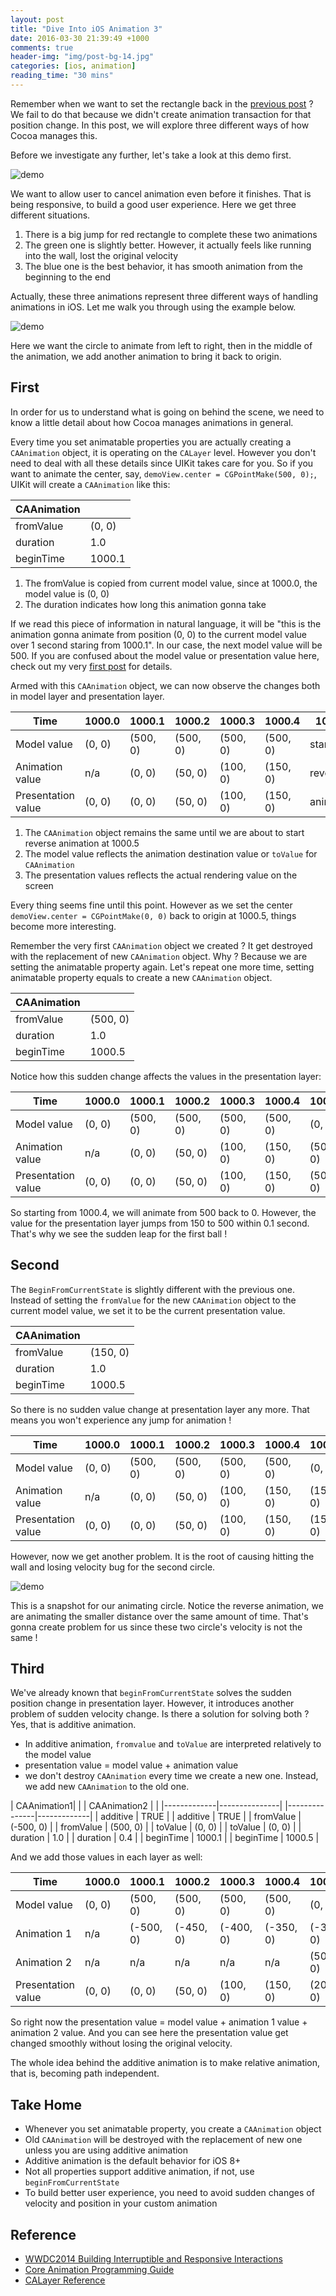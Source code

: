 ```yaml
---
layout: post
title: "Dive Into iOS Animation 3"
date: 2016-03-30 21:39:49 +1000
comments: true
header-img: "img/post-bg-14.jpg"
categories: [ios, animation]
reading_time: "30 mins"
---
```


Remember when we want to set the rectangle back in the [previous post](http://pigfly.github.io/ios/animation/2016/03/26/Dive-Into-iOS-Animation-Series-2/) ? We fail to do that because we didn't create animation transaction for that position change.  In this post, we will explore three different ways of how Cocoa manages this.

<!--more-->

Before we investigate any further, let's take a look at this demo first.

![demo](/img/blog/iOS/core_animation/core_animation_demo_3.gif)

We want to allow user to cancel animation even before it finishes. That is being responsive, to build a good user experience. Here we get three different situations.

1. There is a big jump for red rectangle to complete these two animations
2. The green one is slightly better. However, it actually feels like running into the wall, lost the original velocity
3. The blue one is the best behavior, it has smooth animation from the beginning to the end

Actually, these three animations represent three different ways of handling animations in iOS. Let me walk you through using the example below.

![demo](/img/blog/iOS/core_animation/demo_3_2.gif)

Here we want the circle to animate from left to right, then in the middle of the animation, we add another animation to bring it back to origin.

## First

In order for us to understand what is going on behind the scene, we need to know a little detail about how Cocoa manages animations in general.

Every time you set animatable properties you are actually creating a `CAAnimation` object, it is operating on the `CALayer` level. However you don't need to deal with all these details since UIKit takes care for you. So if you want to animate the center, say, `demoView.center = CGPointMake(500, 0);`, UIKit will create a `CAAnimation` like this:

| CAAnimation |        |
|-------------|--------|
| fromValue   | (0, 0) |
| duration    | 1.0    |
| beginTime   | 1000.1 |

1. The fromValue is copied from current model value, since at 1000.0, the model value is (0, 0)
2. The duration indicates how long this animation gonna take

If we read this piece of information in natural language, it will be "this is the animation gonna animate from position (0, 0) to the current model value over 1 second staring from 1000.1". In our case, the next model value will be 500. If you are confused about the model value or presentation value here, check out my very [first post](http://pigfly.github.io/ios/animation/2016/03/01/Dive-Into-iOS-Animation-Series-1/) for details.

Armed with this `CAAnimation` object, we can now observe the changes both in model layer and presentation layer.

| Time               | 1000.0 | 1000.1   | 1000.2   | 1000.3   | 1000.4   | 1000.5   |
|--------------------|--------|----------|----------|----------|----------|----------|
| Model value        | (0, 0) | (500, 0) | (500, 0) | (500, 0) | (500, 0) | start    |
| Animation value    | n/a    | (0, 0)   | (50, 0)  | (100, 0) | (150, 0) | reverse  |
| Presentation value | (0, 0) | (0, 0)   | (50, 0)  | (100, 0) | (150, 0) | animation|

1. The `CAAnimation` object remains the same until we are about to start reverse animation at 1000.5
2. The model value reflects the animation destination value or `toValue` for `CAAnimation`
3. The presentation values reflects the actual rendering value on the screen

Every thing seems fine until this point. However as we set the center `demoView.center = CGPointMake(0, 0)` back to origin at 1000.5, things become more interesting.

Remember the very first `CAAnimation` object we created ? It get destroyed with the replacement of new `CAAnimation` object. Why ? Because we are setting the animatable property again. Let's repeat one more time, setting animatable property equals to create a new `CAAnimation` object.

| CAAnimation |          |
|-------------|----------|
| fromValue   | (500, 0) |
| duration    | 1.0      |
| beginTime   | 1000.5   |

Notice how this sudden change affects the values in the presentation layer:

| Time               | 1000.0 | 1000.1   | 1000.2   | 1000.3   | 1000.4   | 1000.5   | 1000.6   | 1000.7   |
|--------------------|--------|----------|----------|----------|----------|----------|----------|----------|
| Model value        | (0, 0) | (500, 0) | (500, 0) | (500, 0) | (500, 0) | (0, 0)   | (0, 0)   | (0, 0)   |
| Animation value    | n/a    | (0, 0)   | (50, 0)  | (100, 0) | (150, 0) | (500, 0) | (450, 0) | (400, 0) |
| Presentation value | (0, 0) | (0, 0)   | (50, 0)  | (100, 0) | (150, 0) | (500, 0) | (450, 0) | (400, 0) |

So starting from 1000.4, we will animate from 500 back to 0. However, the value for the presentation layer jumps from 150 to 500 within 0.1 second. That's why we see the sudden leap for the first ball !

## Second

The `BeginFromCurrentState` is slightly different with the previous one. Instead of setting the `fromValue` for the new `CAAnimation` object to the current model value, we set it to be the current presentation value.

| CAAnimation |          |
|-------------|----------|
| fromValue   | (150, 0) |
| duration    | 1.0      |
| beginTime   | 1000.5   |

So there is no sudden value change at presentation layer any more. That means you won't experience any jump for animation !

| Time               | 1000.0 | 1000.1   | 1000.2   | 1000.3   | 1000.4   | 1000.5   |
|--------------------|--------|----------|----------|----------|----------|----------|
| Model value        | (0, 0) | (500, 0) | (500, 0) | (500, 0) | (500, 0) | (0, 0)   |
| Animation value    | n/a    | (0, 0)   | (50, 0)  | (100, 0) | (150, 0) | (150, 0) |
| Presentation value | (0, 0) | (0, 0)   | (50, 0)  | (100, 0) | (150, 0) | (150, 0) |

However, now we get another problem. It is the root of causing hitting the wall and losing velocity bug for the second circle.

![demo](/img/blog/iOS/core_animation/begin_from_current_state.png)

This is a snapshot for our animating circle. Notice the reverse animation, we are animating the smaller distance over the same amount of time.
That's gonna create problem for us since these two circle's velocity is not the same !

## Third

We've already known that `beginFromCurrentState` solves the sudden position change in presentation layer. However, it introduces another problem of sudden velocity change. Is there a solution for solving both ? Yes, that is additive animation.

- In additive animation, `fromvalue` and `toValue` are interpreted relatively to the model value
- presentation value = model value + animation value
- we don't destroy `CAAnimation` every time we create a new one. Instead, we add new `CAAnimation` to the old one.

| CAAnimation1|               |    | CAAnimation2  |             |
|-------------|---------------|    |---------------|-------------|
| additive    | TRUE          |    | additive      |  TRUE       |
| fromValue   | (-500, 0)     |    | fromValue     |  (500, 0)   |
| toValue     | (0, 0)        |    | toValue       |  (0, 0)     |
| duration    | 1.0           |    | duration      |   0.4       |
| beginTime   | 1000.1        |    | beginTime     |   1000.5    |

And we add those values in each layer as well:

| Time               | 1000.0 | 1000.1    | 1000.2    | 1000.3    | 1000.4    | 1000.5    |
|--------------------|--------|-----------|-----------|-----------|-----------|-----------|
| Model value        | (0, 0) | (500, 0)  | (500, 0)  | (500, 0)  | (500, 0)  | (0, 0)    |
| Animation 1        | n/a    | (-500, 0) | (-450, 0) | (-400, 0) | (-350, 0) | (-300, 0) |
| Animation 2        | n/a    | n/a       | n/a       | n/a       | n/a       | (500, 0)  |
| Presentation value | (0, 0) | (0, 0)    | (50, 0)   | (100, 0)  | (150, 0)  | (200, 0)  |

So right now the presentation value = model value + animation 1 value + animation 2 value. And you can see here the presentation value get changed smoothly without losing the original velocity.

The whole idea behind the additive animation is to make relative animation, that is, becoming path independent.

## Take Home
- Whenever you set animatable property, you create a `CAAnimation` object
- Old `CAAnimation` will be destroyed with the replacement of new one unless you are using additive animation
- Additive animation is the default behavior for iOS 8+
- Not all properties support additive animation, if not, use `beginFromCurrentState`
- To build better user experience, you need to avoid sudden changes of velocity and position in your custom animation

## Reference
- [WWDC2014 Building Interruptible and Responsive Interactions](https://developer.apple.com/videos/play/wwdc2014/236/)
- [Core Animation Programming Guide](https://developer.apple.com/library/ios/documentation/Cocoa/Conceptual/CoreAnimation_guide/CoreAnimationBasics/CoreAnimationBasics.html#//apple_ref/doc/uid/TP40004514-CH2-SW3)
- [CALayer Reference](https://developer.apple.com/library/mac/documentation/GraphicsImaging/Reference/CALayer_class/)
